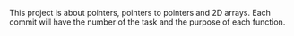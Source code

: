This project is about pointers, pointers to pointers and 2D arrays. Each commit will have the number of the task and the purpose of each function.  